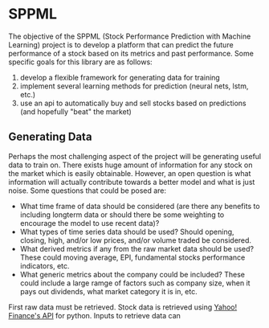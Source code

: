 # SPPML

The objective of the SPPML (Stock Performance Prediction with Machine Learning) project is to develop a platform that can predict the future performance of a stock based on its metrics and past performance.  Some specific goals for this library are as follows:
1. develop a flexible framework for generating data for training
2. implement several learning methods for prediction (neural nets, lstm, etc.)
3. use an api to automatically buy and sell stocks based on predictions (and hopefully "beat" the market)

## Generating Data

Perhaps the most challenging aspect of the project will be generating useful data to train on.  There exists huge amount of information for any stock on the market which is easily obtainable.  However, an open question is what information will actually contribute towards a better model and what is just noise.  Some questions that could be posed are:
- What time frame of data should be considered (are there any benefits to including longterm data or should there be some weighting to encourage the model to use recent data)?
- What types of time series data should be used? Should opening, closing, high, and/or low prices, and/or volume traded be considered.
- What derived metrics if any from the raw market data should be used?  These could moving average, EPI, fundamental stocks performance indicators, etc.
- What generic metrics about the company could be included?  These could include a large ramge of factors such as company size, when it pays out dividends, what market category it is in, etc.

First raw data must be retrieved.  Stock data is retrieved using [Yahoo! Finance's API](https://pypi.org/project/yfinance/) for python.  Inputs to retrieve data can 



